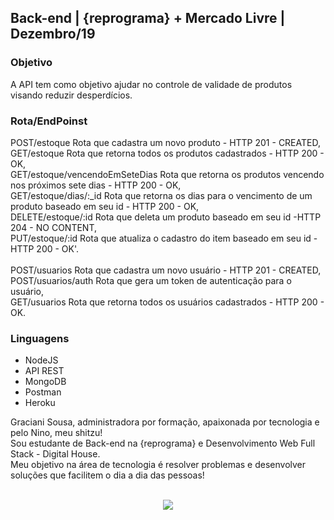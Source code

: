 ## Back-end | {reprograma} + Mercado Livre | Dezembro/19

### Objetivo
A API tem como objetivo ajudar no controle de validade de produtos visando reduzir desperdícios.

### Rota/EndPoinst
POST/estoque Rota que cadastra um novo produto - HTTP 201 - CREATED, <br/>
GET/estoque Rota que retorna todos os produtos cadastrados - HTTP 200 - OK,<br/>
GET/estoque/vencendoEmSeteDias Rota que retorna os produtos vencendo nos próximos sete dias - HTTP 200 - OK,<br/>
GET/estoque/dias/:_id Rota que retorna os dias para o vencimento de um produto baseado em seu id - HTTP 200 - OK,<br/>
DELETE/estoque/:id Rota que deleta um produto baseado em seu id -HTTP 204 - NO CONTENT,<br/>
PUT/estoque/:id Rota que atualiza o cadastro do item baseado em seu id - HTTP 200 - OK'.<br/>
<br/>
POST/usuarios Rota que cadastra um novo usuário - HTTP 201 - CREATED, <br/>
POST/usuarios/auth Rota que gera um token de autenticação para o usuário,<br/>
GET/usuarios Rota que retorna todos os usuários cadastrados - HTTP 200 - OK.<br/>

### Linguagens
* NodeJS
* API REST
* MongoDB
* Postman
* Heroku

Graciani Sousa, administradora por formação, apaixonada por tecnologia e pelo Nino, meu shitzu!<br/>
Sou estudante de Back-end na {reprograma} e Desenvolvimento Web Full Stack - Digital House.<br/>
Meu objetivo na área de tecnologia é resolver problemas e desenvolver soluções que facilitem o dia a dia das pessoas!<br/><br/>


<p align="center"> 
<img src="https://user-images.githubusercontent.com/52472296/70552679-96d78480-1b58-11ea-9d16-80a3b27e6cbe.gif">
</p>

